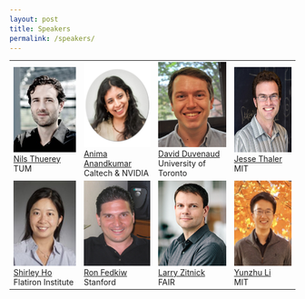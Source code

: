 ```yaml
---
layout: post
title: Speakers
permalink: /speakers/
---
```


<table>
  <tr>
    <td> 
      <img src="https://github.com/SimDL/SimDL.github.io/blob/main/images/Nils_Thuerey.jpg?raw=true"  alt="1" width = 130px height = 150px ><br />
      <a href="https://ge.in.tum.de/about/n-thuerey/">Nils Thuerey</a><br />
      TUM
    </td>
    <td>
      <img src="https://github.com/SimDL/SimDL.github.io/blob/main/images/Anima.png?raw=true" alt="2" width = 125px height = 150px><br />
      <a href="http://tensorlab.cms.caltech.edu/users/anima/">Anima Anandkumar</a><br />
      Caltech & NVIDIA
    </td>
    <td>
      <img src="https://github.com/SimDL/SimDL.github.io/blob/main/images/david_duvenaud_full.jpg?raw=true" alt="2" width = 120px height = 150px><br />
      <a href="http://www.cs.toronto.edu/~duvenaud/">David Duvenaud</a><br />
      University of Toronto
    </td>
    <td>
      <img src="https://github.com/SimDL/SimDL.github.io/blob/main/images/thaler_jesse.jpg?raw=true" alt="2" width = 120px height = 150px><br />
      <a href="http://www.jthaler.net/doku.php">Jesse Thaler</a><br />
      MIT
    </td>
  </tr> 
  <tr>
    <td>
      <img src="https://github.com/SimDL/SimDL.github.io/blob/main/images/Shirley_Ho.jpg?raw=true" alt="2" width = 120px height = 150px><br />
      <a href="https://www.cmu.edu/physics/people/faculty/ho.html">Shirley Ho</a><br />
      Flatiron Institute
    </td>
    <td>
      <img src="https://github.com/SimDL/SimDL.github.io/blob/main/images/Ron_Fedkiw.jpg?raw=true" alt="2" width = 120px height = 150px><br />
      <a href="http://physbam.stanford.edu/~fedkiw/">Ron Fedkiw</a><br />
      Stanford
    </td>
    <td>
      <img src="https://github.com/SimDL/SimDL.github.io/blob/main/images/Larry_Zitnick.png?raw=true" alt="2" width = 120px height = 150px><br />
      <a href="http://larryzitnick.org/">Larry Zitnick</a><br />
      FAIR
    </td>
    <td>
      <img src="https://github.com/SimDL/SimDL.github.io/blob/main/images/liyunzhu.jpg?raw=true" alt="2" width = 120px height = 150px><br />
      <a href="https://people.csail.mit.edu/liyunzhu/">Yunzhu Li</a><br />
      MIT
    </td>
  </tr>
</table>
